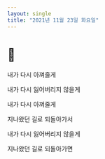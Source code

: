 ```yaml
---
layout: single
title: "2021년 11월 23일 화요일"
---
```


# 🐣

내가 다시 아껴줄게

내가 다시 잃어버리지 않을게

내가 다시 아껴줄게

지나왔던 길로 되돌아가서

내가 다시 잃어버리지 않을게

지나왔던 길로 되돌아가면
